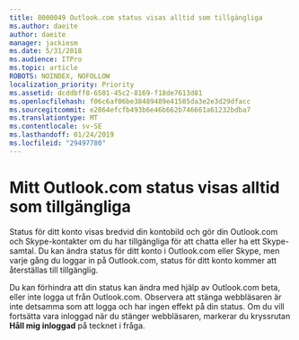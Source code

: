 ```yaml
---
title: 8000049 Outlook.com status visas alltid som tillgängliga
ms.author: daeite
author: daeite
manager: jackiesm
ms.date: 5/31/2018
ms.audience: ITPro
ms.topic: article
ROBOTS: NOINDEX, NOFOLLOW
localization_priority: Priority
ms.assetid: dcddbff8-6501-45c2-8169-f18de7613d81
ms.openlocfilehash: f06c6af06be38489489e41585da3e2e3d29dfacc
ms.sourcegitcommit: e2864efcfb493b6e46b662b746661a61232bdba7
ms.translationtype: MT
ms.contentlocale: sv-SE
ms.lasthandoff: 01/24/2019
ms.locfileid: "29497780"
---
```

# <a name="my-outlookcom-status-always-shows-as-available"></a>Mitt Outlook.com status visas alltid som tillgängliga

Status för ditt konto visas bredvid din kontobild och gör din Outlook.com och Skype-kontakter om du har tillgängliga för att chatta eller ha ett Skype-samtal. Du kan ändra status för ditt konto i Outlook.com eller Skype, men varje gång du loggar in på Outlook.com, status för ditt konto kommer att återställas till tillgänglig.
  
Du kan förhindra att din status kan ändra med hjälp av Outlook.com beta, eller inte logga ut från Outlook.com. Observera att stänga webbläsaren är inte detsamma som att logga och har ingen effekt på din status. Om du vill fortsätta vara inloggad när du stänger webbläsaren, markerar du kryssrutan **Håll mig inloggad** på tecknet i fråga. 
  

